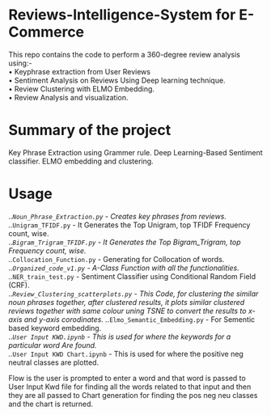 # Reviews-Intelligence-System for E-Commerce
This repo contains the code to perform a 360-degree review analysis using:-  
•	Keyphrase extraction from User Reviews  
•	Sentiment Analysis on Reviews Using Deep learning technique.  
•	Review Clustering with ELMO Embedding.  
•	Review Analysis and visualization.  


# Summary of the project

Key Phrase Extraction using Grammer rule. 
Deep Learning-Based Sentiment classifier. 
ELMO embedding and clustering.  

# Usage
..*`Noun_Phrase_Extraction.py` - Creates key phrases from reviews.  
..*`Unigram_TFIDF.py` - It Generates the Top Unigram, top TFIDF Frequency count, wise.  
..*`Bigram_Trigram_TFIDF.py` - It Generates the Top Bigram_Trigram, top Frequency count, wise.  
..*`Collocation_Function.py` - Generating for Collocation of words.  
..*`Organized_code_v1.py` -  A-Class Function with all the functionalities.  
..*`NER_train_test.py` - Sentiment Classifier using Conditional Random Field (CRF).  
..*`Review_Clustering_scatterplots.py` - This Code, for clustering the similar noun phrases together, after clustered results, it plots similar clustered reviews together with same colour uning TSNE to convert the results to x-axis and y-axis corodinates.
..*`Elmo_Semantic_Embedding.py`  - For Sementic based keyword embedding.  
..*`User Input KWD.ipynb` - This is used for where the keywords for a particular word Are found.  
..*`User Input KWD Chart.ipynb` -  This is used for where the positive neg neutral classes are plotted.  



Flow is the user is prompted to enter a word and that word is passed to User Input Kwd file for finding all the words related to that input and then they are all passed to Chart generation for finding the pos neg neu classes and the chart is returned.
